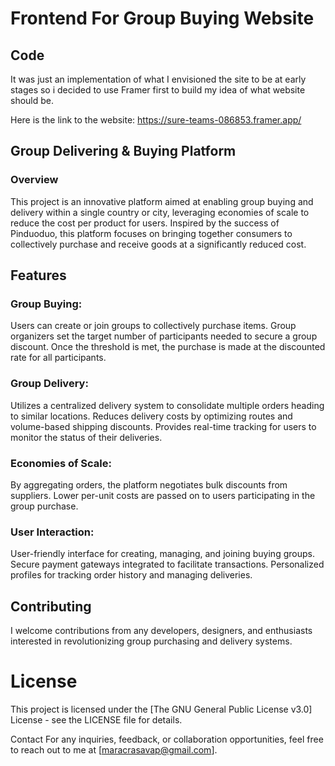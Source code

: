 # Frontend For Group Buying Website


## Code

It was just an implementation of what I envisioned the site to be at early stages so i decided to use Framer first to build my idea of what website should be.

Here is the link to the website: https://sure-teams-086853.framer.app/


## Group Delivering & Buying Platform
### Overview

This project is an innovative platform aimed at enabling group buying and delivery within a single country or city, leveraging economies of scale to reduce the cost per product for users. Inspired by the success of Pinduoduo, this platform focuses on bringing together consumers to collectively purchase and receive goods at a significantly reduced cost.

## Features
### Group Buying:
Users can create or join groups to collectively purchase items.
Group organizers set the target number of participants needed to secure a group discount.
Once the threshold is met, the purchase is made at the discounted rate for all participants.
### Group Delivery:
Utilizes a centralized delivery system to consolidate multiple orders heading to similar locations.
Reduces delivery costs by optimizing routes and volume-based shipping discounts.
Provides real-time tracking for users to monitor the status of their deliveries.
### Economies of Scale:
By aggregating orders, the platform negotiates bulk discounts from suppliers.
Lower per-unit costs are passed on to users participating in the group purchase.
### User Interaction:
User-friendly interface for creating, managing, and joining buying groups.
Secure payment gateways integrated to facilitate transactions.
Personalized profiles for tracking order history and managing deliveries.

## Contributing
I welcome contributions from any developers, designers, and enthusiasts interested in revolutionizing group purchasing and delivery systems.

# License
This project is licensed under the [The GNU General Public License v3.0] License - see the LICENSE file for details.

Contact
For any inquiries, feedback, or collaboration opportunities, feel free to reach out to me at [maracrasavap@gmail.com].
